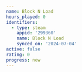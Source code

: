 ```yaml
---
name: Block N Load
hours_played: 0
identifiers:
  - type: steam
    appid: '299360'
    name: Block N Load
    synced_on: '2024-07-04'
active: false
rating: 0
progress: new
---
```


